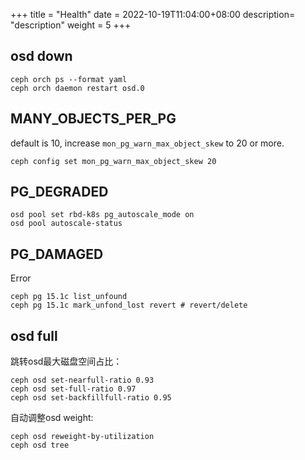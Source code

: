 +++
title = "Health"
date =  2022-10-19T11:04:00+08:00
description= "description"
weight = 5
+++

## osd down

```shell
ceph orch ps --format yaml
ceph orch daemon restart osd.0
```

## MANY_OBJECTS_PER_PG

default is 10, increase `mon_pg_warn_max_object_skew` to 20 or more.

```shell
ceph config set mon_pg_warn_max_object_skew 20
```

## PG_DEGRADED

```shell
osd pool set rbd-k8s pg_autoscale_mode on
osd pool autoscale-status
```

## PG_DAMAGED

Error

```shell
ceph pg 15.1c list_unfound 
ceph pg 15.1c mark_unfond_lost revert # revert/delete
```

## osd full

跳转osd最大磁盘空间占比：

```shell
ceph osd set-nearfull-ratio 0.93
ceph osd set-full-ratio 0.97
ceph osd set-backfillfull-ratio 0.95
```

自动调整osd weight:

```shell
ceph osd reweight-by-utilization
ceph osd tree
```
